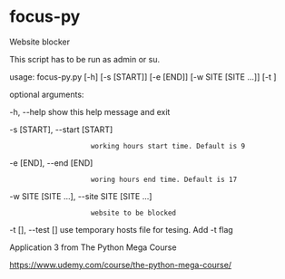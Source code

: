 # focus-py
Website blocker

This script has to be run as admin or su.

usage: focus-py.py [-h] [-s [START]] [-e [END]] [-w SITE [SITE ...]] [-t ]

optional arguments:

  -h, --help            show this help message and exit

  -s [START], --start [START]

                        working hours start time. Default is 9

  -e [END], --end [END]

                        woring hours end time. Default is 17

  -w SITE [SITE ...], --site SITE [SITE ...]

                        website to be blocked

  -t [], --test []      use temporary hosts file for tesing. Add -t flag

Application 3 from The Python Mega Course 

https://www.udemy.com/course/the-python-mega-course/
